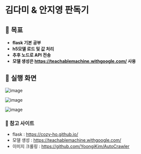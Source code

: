 # 김다미 & 안지영 판독기

## 🎈 목표
- **flask 기본 공부**
- **h5모델 로드 및 값 처리**
- **추후 노드로 API 전송**
- **모델 생성은 https://teachablemachine.withgoogle.com/ 사용**

## 🎈 실행 화면
![image](https://user-images.githubusercontent.com/59307414/91176981-06f55d00-e71e-11ea-88cc-597abbd0081d.png)

![image](https://user-images.githubusercontent.com/59307414/91177461-b6323400-e71e-11ea-8f81-76ff4608b019.png)

![image](https://user-images.githubusercontent.com/59307414/91177478-bfbb9c00-e71e-11ea-86cb-b3b52dde3119.png)

### 🎈 참고 사이트
- flask : https://cozy-ho.github.io/
- 모델 생성 : https://teachablemachine.withgoogle.com/
- 이미지 크롤링 : https://github.com/YoongiKim/AutoCrawler
